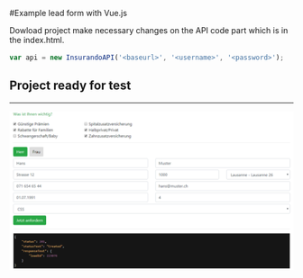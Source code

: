 ﻿#Example lead form with Vue.js 

Dowload project make necessary changes on the API code part which is in the index.html.
``` js 
var api = new InsurandoAPI('<baseurl>', '<username>', '<password>');
```

Project ready for test
---
---
<img src="assets/images/Capture.PNG">
